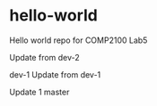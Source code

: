 # hello-world
Hello world repo for COMP2100 Lab5


Update from dev-2

 dev-1
Update from dev-1

Update 1
 master

